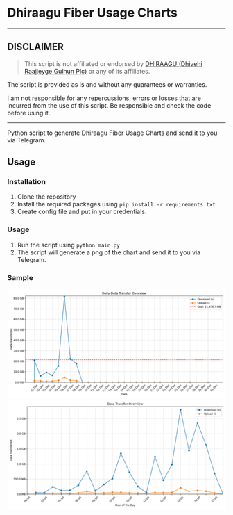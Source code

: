 # Dhiraagu Fiber Usage Charts
---
## DISCLAIMER
> This script is not affiliated or endorsed by [DHIRAAGU (Dhivehi Raajjeyge Gulhun Plc)](https://www.dhiraagu.com.mv) or any of its affiliates.

The script is provided as is and without any guarantees or warranties.

I am not responsible for any repercussions, errors or losses that are incurred from the use of this script. Be responsible and check the code before using it.

---

Python script to generate Dhiraagu Fiber Usage Charts and send it to you via Telegram.

## Usage

### Installation

1. Clone the repository
2. Install the required packages using `pip install -r requirements.txt`
3. Create config file and put in your credentials.

### Usage

1. Run the script using `python main.py`
2. The script will generate a png of the chart and send it to you via Telegram.

### Sample
![sample.png](img/sample.png)
![sample2.png](img/sample2.png)